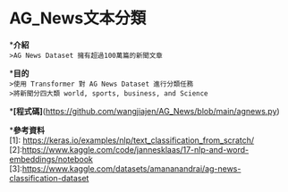 # AG_News文本分類
***介紹**<br>
`>AG News Dataset 擁有超過100萬篇的新聞文章`<br>

***目的**<br>
`>使用 Transformer 對 AG News Dataset 進行分類任務`<br>
`>將新聞分四大類 world, sports, business, and Science`<br>

***[程式碼]**(https://github.com/wangjiajen/AG_News/blob/main/agnews.py)<br>

***參考資料**<br>
[1]: https://keras.io/examples/nlp/text_classification_from_scratch/<br>
[2]:https://www.kaggle.com/code/jannesklaas/17-nlp-and-word-embeddings/notebook<br>
[3]:https://www.kaggle.com/datasets/amananandrai/ag-news-classification-dataset<br>